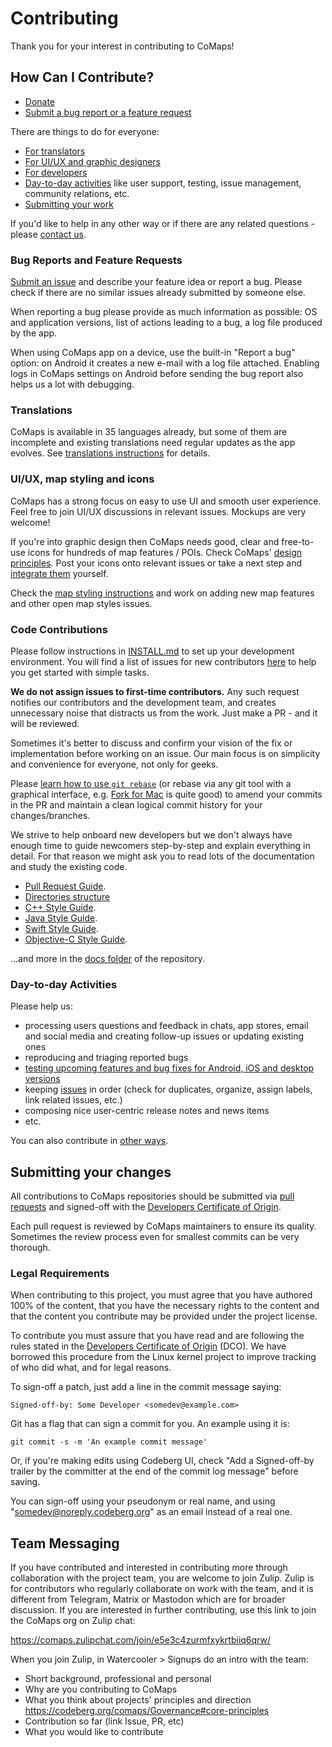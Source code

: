 # Contributing

Thank you for your interest in contributing to CoMaps!

## How Can I Contribute?

- [Donate](https://opencollective.com/comaps/donate)
- [Submit a bug report or a feature request](#bug-reports-and-feature-requests)

There are things to do for everyone:
- [For translators](#translations)
- [For UI/UX and graphic designers](#ui-ux-map-styling-and-icons)
- [For developers](#code-contributions)
- [Day-to-day activities](#day-to-day-activities) like user support, testing, issue management, community relations, etc.
- [Submitting your work](#submitting-your-changes)

If you'd like to help in any other way or if there are any related questions - please [contact us](https://codeberg.org/comaps#keep-connected).

### Bug Reports and Feature Requests

[Submit an issue](https://codeberg.org/comaps/comaps/issues) and describe your feature idea or report a bug.
Please check if there are no similar issues already submitted by someone else.

When reporting a bug please provide as much information as possible: OS and application versions,
list of actions leading to a bug, a log file produced by the app.

When using CoMaps app on a device, use the built-in "Report a bug" option:
on Android it creates a new e-mail with a log file attached. Enabling logs in CoMaps settings on Android
before sending the bug report also helps us a lot with debugging.

### Translations

CoMaps is available in 35 languages already, but some of them are incomplete and existing translations need regular updates as the app evolves.
See [translations instructions](TRANSLATIONS.md) for details.

### UI/UX, map styling and icons

CoMaps has a strong focus on easy to use UI and smooth user experience. Feel free to join UI/UX discussions in relevant issues. Mockups are very welcome!

If you're into graphic design then CoMaps needs good, clear and free-to-use icons for hundreds of map features / POIs.
Check CoMaps' [design principles](https://codeberg.org/comaps/comaps/wiki/Design-Principles). Post your icons onto relevant issues or take a next step and [integrate them](STYLES.md) yourself.

Check the [map styling instructions](STYLES.md) and work on adding new map features and other open map styles issues.

### Code Contributions

Please follow instructions in [INSTALL.md](INSTALL.md) to set up your development environment.
You will find a list of issues for new contributors [here](https://codeberg.org/comaps/comaps/issues?labels=393881%2c393944) to help you get started with simple tasks.

**We do not assign issues to first-time contributors.** Any such request notifies our contributors and the development team, and creates unnecessary noise that distracts us from the work. Just make a PR - and it will be reviewed.

Sometimes it's better to discuss and confirm your vision of the fix or implementation before working on an issue. Our main focus is on simplicity and convenience for everyone, not only for geeks.

Please [learn how to use `git rebase`](https://git-scm.com/book/en/v2/Git-Branching-Rebasing) (or rebase via any git tool with a graphical interface, e.g. [Fork for Mac](https://git-fork.com/) is quite good) to amend your commits in the PR and maintain a clean logical commit history for your changes/branches.

We strive to help onboard new developers but we don't always have enough time to guide newcomers step-by-step and explain everything in detail. For that reason we might ask you to read lots of the documentation and study the existing code.

- [Pull Request Guide](PR_GUIDE.md).
- [Directories structure](STRUCTURE.md)
- [C++ Style Guide](CPP_STYLE.md).
- [Java Style Guide](JAVA_STYLE.md).
- [Swift Style Guide](SWIFT_STYLE.md).
- [Objective-C Style Guide](OBJC_STYLE.md).

...and more in the [docs folder](./) of the repository.

### Day-to-day Activities

Please help us:
- processing users questions and feedback in chats, app stores, email and social media and creating follow-up issues or updating existing ones
- reproducing and triaging reported bugs
- [testing upcoming features and bug fixes for Android, iOS and desktop versions](TESTING.md)
- keeping [issues](https://codeberg.org/comaps/comaps/issues) in order (check for duplicates, organize, assign labels, link related issues, etc.)
- composing nice user-centric release notes and news items
- etc.

You can also contribute in [other ways](https://codeberg.org/comaps/Governance/src/branch/main/contribute.md).

## Submitting your changes

All contributions to CoMaps repositories should be submitted via
[pull requests](https://forgejo.org/docs/latest/user/pull-requests-and-git-flow/)
and signed-off with the [Developers Certificate of Origin](#legal-requirements).

Each pull request is reviewed by CoMaps maintainers to ensure its quality.
Sometimes the review process even for smallest commits can be very thorough.

### Legal Requirements

When contributing to this project, you must agree that you have authored 100%
of the content, that you have the necessary rights to the content and that
the content you contribute may be provided under the project license.

To contribute you must assure that you have read and are following the rules
stated in the [Developers Certificate of Origin](DCO.md) (DCO). We have
borrowed this procedure from the Linux kernel project to improve tracking of
who did what, and for legal reasons.

To sign-off a patch, just add a line in the commit message saying:

    Signed-off-by: Some Developer <somedev@example.com>

Git has a flag that can sign a commit for you. An example using it is:

    git commit -s -m 'An example commit message'

Or, if you're making edits using Codeberg UI, check "Add a Signed-off-by trailer
by the committer at the end of the commit log message" before saving.

You can sign-off using your pseudonym or real name, and using
"somedev@noreply.codeberg.org" as an email instead of a real one.

## Team Messaging

If you have contributed and interested in contributing more through collaboration with the project team, you are welcome to join Zulip. Zulip is for contributors who regularly collaborate on work with the team, and it is different from Telegram, Matrix or Mastodon which are for broader discussion. If you are interested in further contributing, use this link to join the CoMaps org on Zulip chat:

https://comaps.zulipchat.com/join/e5e3c4zurmfxykrtbiiq6qrw/

When you join Zulip, in Watercooler > Signups do an intro with the team:
- Short background, professional and personal
- Why are you contributing to CoMaps
- What you think about projects' principles and direction https://codeberg.org/comaps/Governance#core-principles
- Contribution so far (link Issue, PR, etc)
- What you would like to contribute
